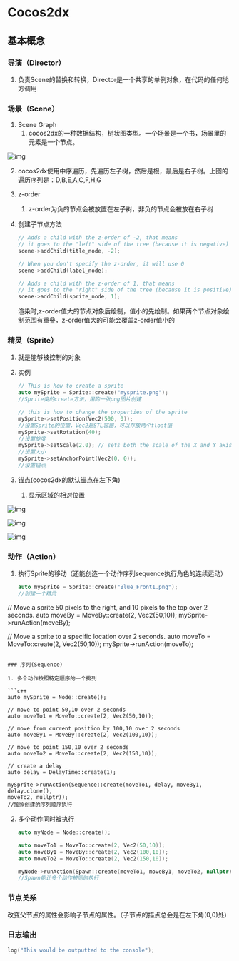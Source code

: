 # Cocos2dx

## 基本概念

### 导演（Director）

1. 负责Scene的替换和转换，Director是一个共享的单例对象，在代码的任何地方调用

### 场景（Scene）

1. Scene Graph 
   1. cocos2dx的一种数据结构，树状图类型。一个场景是一个书，场景里的元素是一个节点。

![img](https://docs.cocos.com/cocos2d-x/manual/en/basic_concepts/basic_concepts-img/tree.jpg)

2. cocos2dx使用中序遍历，先遍历左子树，然后是根，最后是右子树。上图的遍历序列是：D,B,E,A,C,F,H,G

3. z-order

   1. z-order为负的节点会被放置在左子树，非负的节点会被放在右子树

4. 创建子节点方法

   ```c++
   // Adds a child with the z-order of -2, that means
   // it goes to the "left" side of the tree (because it is negative)
   scene->addChild(title_node, -2);
   
   // When you don't specify the z-order, it will use 0
   scene->addChild(label_node);
   
   // Adds a child with the z-order of 1, that means
   // it goes to the "right" side of the tree (because it is positive)
   scene->addChild(sprite_node, 1);
   ```

   渲染时,z-order值大的节点对象后绘制，值小的先绘制。如果两个节点对象绘制范围有重叠，z-order值大的可能会覆盖z-order值小的

### 精灵（Sprite）

1. 就是能够被控制的对象

2. 实例

   ```c++
   // This is how to create a sprite
   auto mySprite = Sprite::create("mysprite.png");
   //Sprite类的create方法，用的一张png图片创建
   
   // this is how to change the properties of the sprite
   mySprite->setPosition(Vec2(500, 0));
   //设置Sprite的位置，Vec2是STL容器，可以存放两个float值
   mySprite->setRotation(40);
   //设置旋度
   mySprite->setScale(2.0); // sets both the scale of the X and Y axis uniformly
   //设置大小
   mySprite->setAnchorPoint(Vec2(0, 0));
   //设置锚点
   ```

3. 锚点(cocos2dx的默认锚点在左下角)

   1. 显示区域的相对位置

![img](https://docs.cocos.com/cocos2d-x/manual/en/basic_concepts/basic_concepts-img/2n_level1_anchorpoint_0_0.png)

![img](https://docs.cocos.com/cocos2d-x/manual/en/basic_concepts/basic_concepts-img/2n_level1_anchorpoint_05_05.png)

![img](https://docs.cocos.com/cocos2d-x/manual/en/basic_concepts/basic_concepts-img/2n_level1_anchorpoint_1_1.png)

### 动作（Action）

1. 执行Sprite的移动（还能创造一个动作序列sequence执行角色的连续运动）

   ```c++
   auto mySprite = Sprite::create("Blue_Front1.png");
   //创建一个精灵
// Move a sprite 50 pixels to the right, and 10 pixels to the top over 2 seconds.
   auto moveBy = MoveBy::create(2, Vec2(50,10));
   mySprite->runAction(moveBy);
   
   // Move a sprite to a specific location over 2 seconds.
   auto moveTo = MoveTo::create(2, Vec2(50,10));
   mySprite->runAction(moveTo);
   ```

### 序列(Sequence)

1. 多个动作按照特定顺序的一个排列

   ```c++
   auto mySprite = Node::create();
   
   // move to point 50,10 over 2 seconds
   auto moveTo1 = MoveTo::create(2, Vec2(50,10));
   
   // move from current position by 100,10 over 2 seconds
   auto moveBy1 = MoveBy::create(2, Vec2(100,10));
   
   // move to point 150,10 over 2 seconds
   auto moveTo2 = MoveTo::create(2, Vec2(150,10));
   
   // create a delay
   auto delay = DelayTime::create(1);
   
   mySprite->runAction(Sequence::create(moveTo1, delay, moveBy1, delay.clone(),
   moveTo2, nullptr));
   //按照创建的序列顺序执行
   ```

2. 多个动作同时被执行

   ```c++
   auto myNode = Node::create();
   
   auto moveTo1 = MoveTo::create(2, Vec2(50,10));
   auto moveBy1 = MoveBy::create(2, Vec2(100,10));
   auto moveTo2 = MoveTo::create(2, Vec2(150,10));
   
   myNode->runAction(Spawn::create(moveTo1, moveBy1, moveTo2, nullptr));
   //Spawn能让多个动作被同时执行
   ```

### 节点关系

改变父节点的属性会影响子节点的属性。（子节点的描点总会是在左下角(0,0)处)

### 日志输出

```c++
log("This would be outputted to the console");
```

